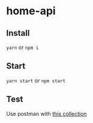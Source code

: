 # home-api

## Install
`yarn` or `npm i`

## Start
`yarn start` or `npm start`

## Test
Use postman with [this collection](sensors.postman_collection.json)
